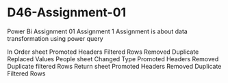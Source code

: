 # D46-Assignment-01
Power Bi Assignment 01
Assignment 1
Assignment is about data transformation using power query

In Order sheet
Promoted Headers
Filtered Rows
Removed Duplicate
Replaced Values
People sheet
Changed Type
Promoted Headers
Removed Duplicate
filtered Rows
Return sheet
Promoted Headers
Removed Duplicate
Filtered Rows
